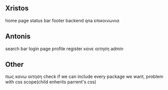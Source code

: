 ## Xristos
home page
status bar
footer
backend
qna
επικοινωνια

## Antonis
search bar
login page
profile register
κανε αιτηση
admin 



## Other
πως κανω αιτηση
check if we can include every package we want, problem with css scope(child enherits parrent's css)